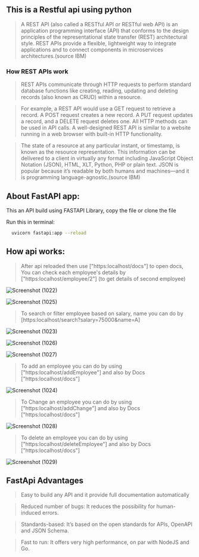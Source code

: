## This is a Restful api using python

>A REST API (also called a RESTful API or RESTful web API) is an application programming interface (API) that conforms to the design principles of the representational state transfer (REST) architectural style. REST APIs provide a flexible, lightweight way to integrate applications and to connect components in microservices architectures.(source IBM)

### How REST APIs work

>REST APIs communicate through HTTP requests to perform standard database functions like creating, reading, updating and deleting records (also known as CRUD) within 
 a resource.

>For example, a REST API would use a GET request to retrieve a record. A POST request creates a new record. A PUT request updates a record, and a DELETE request 
 deletes one. All HTTP methods can be used in API calls. A well-designed REST API is similar to a website running in a web browser with built-in HTTP functionality.

>The state of a resource at any particular instant, or timestamp, is known as the resource representation. This information can be delivered to a client in virtually 
 any format including JavaScript Object Notation (JSON), HTML, XLT, Python, PHP or plain text. JSON is popular because it’s readable by both humans and machines—and 
 it is programming language-agnostic.(source IBM)

## About FastAPI app:
This an API build using FASTAPI Library, copy the file or clone the file

Run this in terminal:

```bash
  uvicorn fastapi:app --reload

```

## How api works:
> After api reloaded then use ["https:localhost/docs"] to open docs, You can check each employee's details by ["https:localhost/employee/2"] (to get details of second employee)



![Screenshot (1022)](https://github.com/RaghucharanV/python_api_projects/assets/81848656/0219d149-dc7a-45d0-aa36-297d31782727)






![Screenshot (1025)](https://github.com/RaghucharanV/python_api_projects/assets/81848656/46e80847-c645-4800-a4e4-a87d6c943c55)




> To search or filter employee based on salary, name you can do by [https:localhost/search?salary=75000&name=A]


![Screenshot (1023)](https://github.com/RaghucharanV/python_api_projects/assets/81848656/e7d779c6-d7f4-4554-8f0f-c9ac3d13aeff)




![Screenshot (1026)](https://github.com/RaghucharanV/python_api_projects/assets/81848656/46eadad6-dcf7-4298-bdce-25124d0aa990)




![Screenshot (1027)](https://github.com/RaghucharanV/python_api_projects/assets/81848656/ddb100b0-6879-45c5-9073-c7f1b4cc414b)






>To add an employee you can do by using ["https:localhost/addEmployee"] and also by Docs ["https:localhost/docs"]


![Screenshot (1024)](https://github.com/RaghucharanV/python_api_projects/assets/81848656/c22ac28a-99e2-4d6c-bce5-20c928710b16)






>To Change an employee you can do by using ["https:localhost/addChange"] and also by Docs ["https:localhost/docs"]




![Screenshot (1028)](https://github.com/RaghucharanV/python_api_projects/assets/81848656/1c8e44f8-a439-45f9-ac6d-e918d47a08ec)







> To delete an employee you can do by using ["https:localhost/deleteEmployee"] and also by Docs ["https:localhost/docs"]




![Screenshot (1029)](https://github.com/RaghucharanV/python_api_projects/assets/81848656/ac4e05ec-5363-4209-bf7d-eec219b20123)








## FastApi Advantages

> Easy to build any API and it provide full documentation automatically

>Reduced number of bugs: It reduces the possibility for human-induced errors.

>Standards-based: It’s based on the open standards for APIs, OpenAPI and JSON Schema.

>Fast to run: It offers very high performance, on par with NodeJS and Go.


